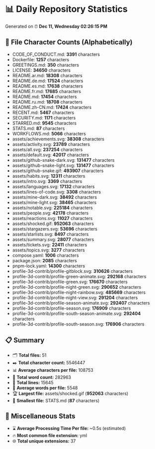 # 📊 Daily Repository Statistics
Generated on ⏰ **Dec 11, Wednesday 02:26:15 PM**

## 📂 File Character Counts (Alphabetically)
- CODE_OF_CONDUCT.md: **3391** characters
- Dockerfile: **1257** characters
- GREETINGS.md: **350** characters
- LICENSE: **34650** characters
- README.ar.md: **18308** characters
- README.de.md: **17524** characters
- README.es.md: **17638** characters
- README.fr.md: **17685** characters
- README.md: **17454** characters
- README.ru.md: **18708** characters
- README.zh-CN.md: **17424** characters
- RECENT.md: **5467** characters
- SECURITY.md: **1171** characters
- STARRED.md: **9545** characters
- STATS.md: **87** characters
- WORKFLOWS.md: **5066** characters
- assets/achievements.svg: **38308** characters
- assets/activity.svg: **23789** characters
- assets/all.svg: **237254** characters
- assets/default.svg: **42017** characters
- assets/github-snake-dark.svg: **131477** characters
- assets/github-snake-light.svg: **131477** characters
- assets/github-snake.gif: **493907** characters
- assets/habits.svg: **12311** characters
- assets/intro.svg: **3369** characters
- assets/languages.svg: **17132** characters
- assets/lines-of-code.svg: **3308** characters
- assets/mine-dark.svg: **38492** characters
- assets/mine-light.svg: **38465** characters
- assets/notable.svg: **225184** characters
- assets/people.svg: **42178** characters
- assets/reactions.svg: **11027** characters
- assets/shocked.gif: **952063** characters
- assets/stargazers.svg: **53696** characters
- assets/starlists.svg: **8497** characters
- assets/summary.svg: **28077** characters
- assets/tickets.svg: **22411** characters
- assets/topics.svg: **3277** characters
- compose.yaml: **1006** characters
- package.json: **2085** characters
- pnpm-lock.yaml: **14300** characters
- profile-3d-contrib/profile-gitblock.svg: **310626** characters
- profile-3d-contrib/profile-green-animate.svg: **292168** characters
- profile-3d-contrib/profile-green.svg: **176670** characters
- profile-3d-contrib/profile-night-green.svg: **290652** characters
- profile-3d-contrib/profile-night-rainbow.svg: **485669** characters
- profile-3d-contrib/profile-night-view.svg: **291204** characters
- profile-3d-contrib/profile-season-animate.svg: **292407** characters
- profile-3d-contrib/profile-season.svg: **176909** characters
- profile-3d-contrib/profile-south-season-animate.svg: **292404** characters
- profile-3d-contrib/profile-south-season.svg: **176906** characters

## 📋 Summary
- 🗂️ **Total files:** 51
- ✒️ **Total character count:** 5546447
- 📊 **Average characters per file:** 108753
- 📝 **Total word count:** 282963
- 🧾 **Total lines:** 15645
- 📐 **Average words per file:** 5548
- 🏆 **Largest file:** assets/shocked.gif (**952063** characters)
- 🥉 **Smallest file:** STATS.md (**87** characters)

## 🌟 Miscellaneous Stats
- ⌛ **Average Processing Time Per file:** ~0.5s (estimated)
- 🔥 **Most common file extension:** yml
- 🌐 **Total unique extensions:** 37
